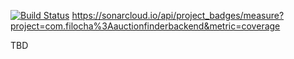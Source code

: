 [![Build Status](https://travis-ci.org/virtum/auctionFinderBackend.svg?branch=master)](https://travis-ci.org/virtum/auctionFinderBackend)
https://sonarcloud.io/api/project_badges/measure?project=com.filocha%3Aauctionfinderbackend&metric=coverage


TBD